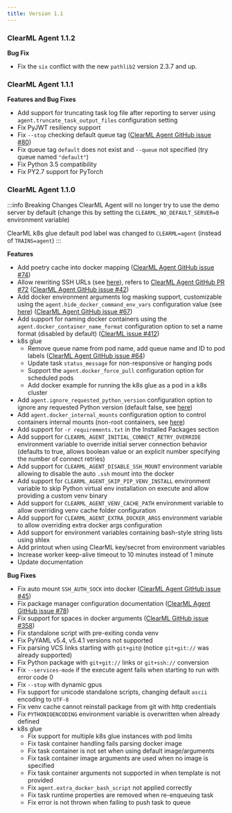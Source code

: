```yaml
---
title: Version 1.1
---
```


### ClearML Agent 1.1.2

**Bug Fix**

- Fix the `six` conflict with the new `pathlib2` version 2.3.7 and up.

### ClearML Agent 1.1.1

**Features and Bug Fixes**

- Add support for truncating task log file after reporting to server using `agent.truncate_task_output_files` configuration setting
- Fix PyJWT resiliency support
- Fix `--stop` checking default queue tag ([ClearML Agent GitHub issue #80](https://github.com/clearml/clearml-agent/issues/80))
- Fix queue tag `default` does not exist and `--queue` not specified (try queue named `"default"`)
- Fix Python 3.5 compatibility
- Fix PY2.7 support for PyTorch

### ClearML Agent 1.1.0

:::info Breaking Changes
ClearML Agent will no longer try to use the demo server by default (change this by setting the `CLEARML_NO_DEFAULT_SERVER=0` environment variable)

ClearML k8s glue default pod label was changed to `CLEARML=agent` (instead of `TRAINS=agent`)
:::

  
**Features**

- Add poetry cache into docker mapping ([ClearML Agent GitHub issue #74](https://github.com/clearml/clearml-agent/issues/74))
- Allow rewriting SSH URLs (see [here](https://github.com/clearml/clearml-agent/commit/9456e493ac6d6495310ee084db906f9cdca8218c)), refers to [ClearML Agent GitHub PR #72](https://github.com/clearml/clearml-agent/pull/72) ([ClearML Agent GitHub issue #42](https://github.com/clearml/clearml-agent/issues/42))
- Add docker environment arguments log masking support, customizable using the `agent.hide_docker_command_env_vars` configuration value (see [here](https://github.com/clearml/clearml-agent/blob/db57441c5dda43d8e38f01d7f52f047913e95ba5/docs/clearml.conf#L172)) ([ClearML Agent GitHub issue #67](https://github.com/clearml/clearml-agent/issues/67))
- Add support for naming docker containers using the `agent.docker_container_name_format` configuration option to set a name format (disabled by default) ([ClearML issue #412](https://github.com/clearml/clearml/issues/412))
- k8s glue
  - Remove queue name from pod name, add queue name and ID to pod labels ([ClearML Agent GitHub issue #64](https://github.com/clearml/clearml-agent/issues/64))
  - Update task `status_message` for non-responsive or hanging pods
  - Support the `agent.docker_force_pull` configuration option for scheduled pods
  - Add docker example for running the k8s glue as a pod in a k8s cluster
- Add `agent.ignore_requested_python_version` configuration option to ignore any requested Python version (default false, see [here](https://github.com/clearml/clearml-agent/blob/db57441c5dda43d8e38f01d7f52f047913e95ba5/docs/clearml.conf#L45))
- Add `agent.docker_internal_mounts` configuration option to control containers internal mounts (non-root containers, see [here](https://github.com/clearml/clearml-agent/blob/db57441c5dda43d8e38f01d7f52f047913e95ba5/docs/clearml.conf#L184))
- Add support for `-r requirements.txt` in the Installed Packages section
- Add support for `CLEARML_AGENT_INITIAL_CONNECT_RETRY_OVERRIDE` environment variable to override initial server connection behavior (defaults to true, allows boolean value or an explicit number specifying the number of connect retries)
- Add support for `CLEARML_AGENT_DISABLE_SSH_MOUNT` environment variable allowing to disable the auto `.ssh` mount into the docker
- Add support for `CLEARML_AGENT_SKIP_PIP_VENV_INSTALL` environment variable to skip Python virtual env installation on execute and allow providing a custom venv binary
- Add support for `CLEARML_AGENT_VENV_CACHE_PATH` environment variable to allow overriding venv cache folder configuration
- Add support for `CLEARML_AGENT_EXTRA_DOCKER_ARGS` environment variable to allow overriding extra docker args configuration
- Add support for environment variables containing bash-style string lists using shlex
- Add printout when using ClearML key/secret from environment variables
- Increase worker keep-alive timeout to 10 minutes instead of 1 minute
- Update documentation

**Bug Fixes**

- Fix auto mount `SSH_AUTH_SOCK` into docker ([ClearML Agent GitHub issue #45](https://github.com/clearml/clearml-agent/issues/45))
- Fix package manager configuration documentation ([ClearML Agent GitHub issue #78](https://github.com/clearml/clearml-agent/issues/78))
- Fix support for spaces in docker arguments ([ClearML GitHub issue #358](https://github.com/clearml/clearml/issues/358))
- Fix standalone script with pre-exiting conda venv
- Fix PyYAML v5.4, v5.4.1 versions not supported
- Fix parsing VCS links starting with `git+git@` (notice `git+git://` was already supported)
- Fix Python package with `git+git://` links or `git+ssh://` conversion
- Fix `--services-mode` if the execute agent fails when starting to run with error code 0
- Fix `--stop` with dynamic gpus
- Fix support for unicode standalone scripts, changing default `ascii` encoding to `UTF-8`
- Fix venv cache cannot reinstall package from git with http credentials
- Fix `PYTHONIOENCODING` environment variable is overwritten when already defined
- k8s glue
  - Fix support for multiple k8s glue instances with pod limits
  - Fix task container handling fails parsing docker image
  - Fix task container is not set when using default image/arguments
  - Fix task container image arguments are used when no image is specified
  - Fix task container arguments not supported in when template is not provided
  - Fix `agent.extra_docker_bash_script` not applied correctly
  - Fix task runtime properties are removed when re-enqueuing task
  - Fix error is not thrown when failing to push task to queue
